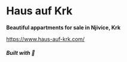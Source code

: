 # Haus auf Krk

**Beautiful appartments for sale in Njivice, Krk**

https://www.haus-auf-krk.com/


##### Built with :purple_heart: